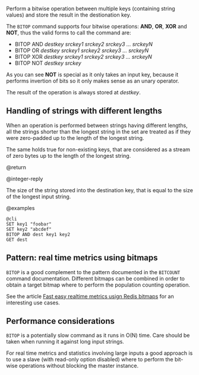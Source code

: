 Perform a bitwise operation between multiple keys (containing string
values) and store the result in the destionation key.

The `BITOP` command supports four bitwise operations: **AND**, **OR**, **XOR** and **NOT**, thus the valid forms to call the command are:

+ BITOP AND *destkey srckey1 srckey2 srckey3 ... srckeyN*
+ BITOP OR *destkey srckey1 srckey2 srckey3 ... srckeyN*
+ BITOP XOR *destkey srckey1 srckey2 srckey3 ... srckeyN*
+ BITOP NOT *destkey srckey*

As you can see **NOT** is special as it only takes an input key, because it
performs invertion of bits so it only makes sense as an unary operator.

The result of the operation is always stored at *destkey*.

Handling of strings with different lengths
---

When an operation is performed between strings having different lengths, all
the strings shorter than the longest string in the set are treated as if
they were zero-padded up to the length of the longest string.

The same holds true for non-existing keys, that are considered as a stream of
zero bytes up to the length of the longest string.

@return

@integer-reply

The size of the string stored into the destination key, that is equal to the size of the longest input string.

@examples

    @cli
    SET key1 "foobar"
    SET key2 "abcdef"
    BITOP AND dest key1 key2
    GET dest

Pattern: real time metrics using bitmaps
---

`BITOP` is a good complement to the pattern documented in the `BITCOUNT` command documentation. Different bitmaps can be combined in order to obtain a target
bitmap where to perform the population counting operation.

See the article [Fast easy realtime metrics usign Redis bitmaps](http://blog.getspool.com/2011/11/29/fast-easy-realtime-metrics-using-redis-bitmaps/) for an interesting use cases.

Performance considerations
---

`BITOP` is a potentially slow command as it runs in O(N) time.
Care should be taken when running it against long input strings.

For real time metrics and statistics involving large inputs a good approach
is to use a slave (with read-only option disabled) where to perform the
bit-wise operations without blocking the master instance.
